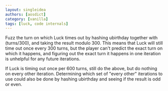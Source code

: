 ```yaml
---
layout: singleidea
authors: [aosdict]
category: [vanilla]
tags: [luck, code internals]
---
```

Fuzz the turn on which Luck times out by hashing ubirthday together with (turns/300), and taking the result modulo 300. This means that Luck will still time out once every 300 turns, but the player can't predict the exact turn on which it happens, and figuring out the exact turn it happens in one iteration is unhelpful for any future iterations.

If Luck is timing out once per 600 turns, still do the above, but do nothing on every other iteration. Determining which set of "every other" iterations to use could also be done by hashing ubirthday and seeing if the result is odd or even.
